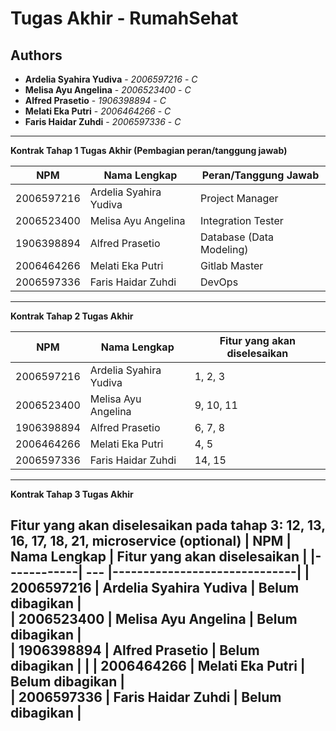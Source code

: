# Tugas Akhir - RumahSehat
## Authors
* **Ardelia Syahira Yudiva** - *2006597216* - *C*
* **Melisa Ayu Angelina** - *2006523400* - *C*
* **Alfred Prasetio** - *1906398894* - *C*
* **Melati Eka Putri** - *2006464266* - *C*
* **Faris Haidar Zuhdi** - *2006597336* - *C*

---
**Kontrak Tahap 1 Tugas Akhir (Pembagian peran/tanggung jawab)**

| NPM        | Nama Lengkap | Peran/Tanggung Jawab |
|------------| --- |------------------------------| 
| 2006597216 | Ardelia Syahira Yudiva | Project Manager              |                       
| 2006523400 | Melisa Ayu Angelina | Integration  Tester            |                    
| 1906398894 | Alfred Prasetio | Database (Data Modeling)     |                                              
| 2006464266 | Melati Eka Putri | Gitlab Master                 |                        
| 2006597336 | Faris Haidar Zuhdi | DevOps                       |                                               
---
**Kontrak Tahap 2 Tugas Akhir**

| NPM        | Nama Lengkap | Fitur yang akan diselesaikan |
|------------| --- |------------------------------| 
| 2006597216 | Ardelia Syahira Yudiva | 1, 2, 3 |                       
| 2006523400 | Melisa Ayu Angelina | 9, 10, 11 |                    
| 1906398894 | Alfred Prasetio | 6, 7, 8 |                                              |
| 2006464266 | Melati Eka Putri | 4, 5  |                        
| 2006597336 | Faris Haidar Zuhdi | 14, 15 |                                               |
---
**Kontrak Tahap 3 Tugas Akhir**

Fitur yang akan diselesaikan pada tahap 3: 12, 13, 16, 17, 18, 21, microservice (optional) 
| NPM        | Nama Lengkap | Fitur yang akan diselesaikan |
|------------| --- |------------------------------| 
| 2006597216 | Ardelia Syahira Yudiva | Belum dibagikan              |                       
| 2006523400 | Melisa Ayu Angelina | Belum dibagikan              |                    
| 1906398894 | Alfred Prasetio | Belum dibagikan              |                                              |
| 2006464266 | Melati Eka Putri | Belum dibagikan              |                        
| 2006597336 | Faris Haidar Zuhdi | Belum dibagikan              |  
---
